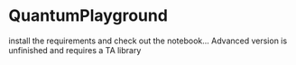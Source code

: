 # QuantumPlayground

install the requirements and check out the notebook... Advanced version is unfinished and requires a TA library
